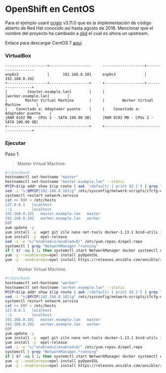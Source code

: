 # OpenShift en CentOS
Para el ejemplo usaré [origin](https://github.com/openshift/origin) v3.11.0 que es la implementación de código abierto de Red Hat conocido así hasta agosto de 2018. Mencionar que el nombre del proyecto ha cambiado a [okd](https://github.com/okd-project/okd) el cual es ahora un upstream.

Enlace para descargar CentOS 7 [aquí](https://archive.org/download/cent-os-7-dvd-x8664/CentOS-7-x86_64-DVD-2009.iso).



### VirtualBox

```
-------------------+-------------------     -------------------+-------------------
enp0s3             |      192.168.0.101     enp0s3             |      192.168.0.102
+------------------+------------------+     +------------------+------------------+
|         [master.example.lan]        |     |         [worker.example.lan]        |
|        Master Virtual Machine       |     |        Worker Virtual Machine       |
|    Conectado a: Adaptador puente    |     |    Conectado a: Adaptador puente    |
|RAM 8192 MB · CPUs 2 · SATA 100.00 GB|     |RAM 8192 MB · CPUs 2 · SATA 100.00 GB|
+-------------------------------------+     +-------------------------------------+
```

### Ejecutar

Paso 1:

>Master Virtual Machine.
```bash
#!/bin/bash
hostnamectl set-hostname "master"
hostnamectl set-hostname "master.example.lan" --static
MYIP=$(ip addr show $(ip route | awk '/default/ { print $5 }') | grep "inet" | head -n 1 | awk '/inet/ {print $2}' | cut -d'/' -f1)
sed -i "s|$MYIP|192.168.0.101|g" /etc/sysconfig/network-scripts/ifcfg-enp0s3
systemctl restart network.service
cat << EOF > /etc/hosts
127.0.0.1   localhost 
::1         localhost
192.168.0.101   master.example.lan   master
192.168.0.102   worker.example.lan   worker
EOF
yum update -y
yum install -y  wget git zile nano net-tools docker-1.13.1 bind-utils iptables-services bridge-utils bash-completion kexec-tools sos psacct openssl-devel httpd-tools NetworkManager python-cryptography python2-pip python-devel  python-passlib java-1.8.0-openjdk-headless "@Development Tools"
yum install -y  epel-release
sed -i -e "s/^enabled=1/enabled=0/" /etc/yum.repos.d/epel.repo
systemctl | grep "NetworkManager.*running" 
if [ $? -eq 1 ]; then systemctl start NetworkManager docker systemctl enable NetworkManager docker; fi
yum -y --enablerepo=epel install pyOpenSSL
yum -y --enablerepo=epel install https://releases.ansible.com/ansible/rpm/release/epel-7-x86_64/ansible-2.6.5-1.el7.ans.noarch.rpm
```

>Worker Virtual Machine.
```bash
#!/bin/bash
hostnamectl set-hostname "worker"
hostnamectl set-hostname "worker.example.lan" --static
MYIP=$(ip addr show $(ip route | awk '/default/ { print $5 }') | grep "inet" | head -n 1 | awk '/inet/ {print $2}' | cut -d'/' -f1)
sed -i "s|$MYIP|192.168.0.102|g" /etc/sysconfig/network-scripts/ifcfg-enp0s3
systemctl restart network.service
cat << EOF > /etc/hosts
127.0.0.1   localhost 
::1         localhost
192.168.0.101   master.example.lan   master
192.168.0.102   worker.example.lan   worker
EOF
yum update -y
yum install -y  wget git zile nano net-tools docker-1.13.1 bind-utils iptables-services bridge-utils bash-completion kexec-tools sos psacct openssl-devel httpd-tools NetworkManager python-cryptography python2-pip python-devel  python-passlib java-1.8.0-openjdk-headless "@Development Tools"
yum install -y  epel-release
sed -i -e "s/^enabled=1/enabled=0/" /etc/yum.repos.d/epel.repo
systemctl | grep "NetworkManager.*running" 
if [ $? -eq 1 ]; then systemctl start NetworkManager docker systemctl enable NetworkManager docker; fi
yum -y --enablerepo=epel install pyOpenSSL
yum -y --enablerepo=epel install https://releases.ansible.com/ansible/rpm/release/epel-7-x86_64/ansible-2.6.5-1.el7.ans.noarch.rpm
```

